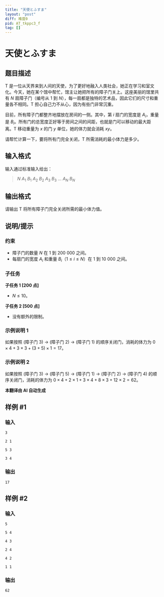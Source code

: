 ```yaml
---
title: "天使とふすま"
layout: "post"
diff: 难度0
pid: AT_tkppc3_f
tag: []
---
```


# 天使とふすま

## 题目描述

T 是一位从天界来到人间的天使，为了更好地融入人类社会，她正在学习和室文化。今天，她在某个馆中帮忙，馆主让她把所有的障子门关上。这座美丽的馆里共有 $N$ 扇障子门（编号从 $1$ 到 $N$），每一扇都是独特的艺术品，因此它们的尺寸和重量各不相同。T 担心自己力不从心，因为有些门非常沉重。

目前，所有障子门都整齐地摆放在房间的一侧。其中，第 $i$ 扇门的宽度是 $A_i$，重量是 $B_i$。所有门的总宽度正好等于房间之间的间距，也就是门可以移动的最大距离。T 移动重量为 $x$ 的门 $y$ 单位，她的体力就会消耗 $xy$。

请帮忙计算一下，要将所有门完全关闭，T 所需消耗的最小体力是多少。

## 输入格式

输入通过标准输入给出：

> $N$ $A_1$ $B_1$ $A_2$ $B_2$ $A_3$ $B_3$ ... $A_N$ $B_N$

## 输出格式

请输出 T 将所有障子门完全关闭所需的最小体力值。

## 说明/提示

### 约束
- 障子门的数量 $N$ 在 $1$ 到 $200\ 000$ 之间。
- 每扇门的宽度 $A_i$ 和重量 $B_i$（$1 \leq i \leq N$）在 $1$ 到 $10\ 000$ 之间。

### 子任务

**子任务 1 [200 点]**
- $N \leq 10$。

**子任务 2 [500 点]**
- 没有额外的限制。

### 示例说明 1
如果按照 (障子门 $3$) -> (障子门 $2$) -> (障子门 $1$) 的顺序关闭门，消耗的体力为 $0 \times 4 + 3 \times 3 + (3 + 5) \times 1 = 17$。

### 示例说明 2
如果按照 (障子门 $3$) -> (障子门 $5$) -> (障子门 $1$) -> (障子门 $2$) -> (障子门 $4$) 的顺序关闭门，消耗的体力为 $0 \times 4 + 2 \times 1 + 3 \times 4 + 8 \times 3 + 12 \times 2 = 62$。

 **本翻译由 AI 自动生成**

## 样例 #1

### 输入

```
3
2 1
5 3
3 4
```

### 输出

```
17
```

## 样例 #2

### 输入

```
5
5 4
4 3
2 4
4 2
1 1
```

### 输出

```
62
```

